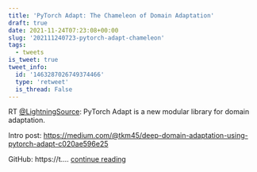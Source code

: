 ```yaml
---
title: 'PyTorch Adapt: The Chameleon of Domain Adaptation'
draft: true
date: 2021-11-24T07:23:08+00:00
slug: '202111240723-pytorch-adapt-chameleon'
tags:
  - tweets
is_tweet: true
tweet_info:
  id: '1463287026749374466'
  type: 'retweet'
  is_thread: False
---
```




RT [@LightningSource](https://x.com/LightningSource): PyTorch Adapt is a new modular library for domain adaptation.

Intro post: <https://medium.com/@tkm45/deep-domain-adaptation-using-pytorch-adapt-c020ae596e25>

GitHub: https://t.… [continue reading](https://x.com/sytelus/status/1463287026749374466)
